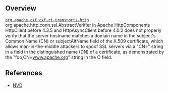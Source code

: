 ## Overview
[`org.apache.cxf:cxf-rt-transports-http`](http://search.maven.org/#search%7Cga%7C1%7Ca%3A%22cxf-rt-transports-http%22)
org.apache.http.conn.ssl.AbstractVerifier in Apache HttpComponents HttpClient before 4.3.5 and HttpAsyncClient before 4.0.2 does not properly verify that the server hostname matches a domain name in the subject's Common Name (CN) or subjectAltName field of the X.509 certificate, which allows man-in-the-middle attackers to spoof SSL servers via a "CN=" string in a field in the distinguished name (DN) of a certificate, as demonstrated by the "foo,CN=www.apache.org" string in the O field.

## References
- [NVD](https://web.nvd.nist.gov/view/vuln/detail?vulnId=CVE-2014-3577)